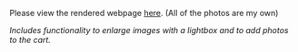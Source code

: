 Please view the rendered webpage <a href="https://htmlpreview.github.io/?https://github.com/annafractuous/photography-storefront-webpage/blob/master/index.html" target="_blank">here</a>. (All of the photos are my own)

*Includes functionality to enlarge images with a lightbox and to add photos to the cart.*
